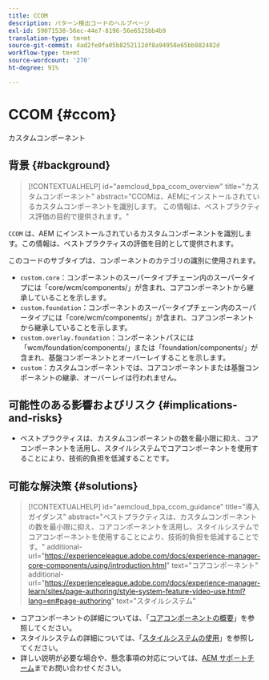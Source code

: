 ```yaml
---
title: CCOM
description: パターン検出コードのヘルプページ
exl-id: 59071538-56ec-44e7-8196-56e6525bb4b9
translation-type: tm+mt
source-git-commit: 4ad2fe0fa05b8252112df8a94958e65bb882482d
workflow-type: tm+mt
source-wordcount: '270'
ht-degree: 91%

---
```


# CCOM {#ccom}

カスタムコンポーネント

## 背景 {#background}

>[!CONTEXTUALHELP]
>id="aemcloud_bpa_ccom_overview"
>title="カスタムコンポーネント"
>abstract="CCOMは、AEMにインストールされているカスタムコンポーネントを識別します。 この情報は、ベストプラクティス評価の目的で提供されます。"

`CCOM` は、AEM にインストールされているカスタムコンポーネントを識別します。この情報は、ベストプラクティスの評価を目的として提供されます。

このコードのサブタイプは、コンポーネントのカテゴリの識別に使用されます。

* `custom.core`：コンポーネントのスーパータイプチェーン内のスーパータイプには「core/wcm/components/」が含まれ、コアコンポーネントから継承していることを示します。
* `custom.foundation`：コンポーネントのスーパータイプチェーン内のスーパータイプには「core/wcm/components/」が含まれ、コアコンポーネントから継承していることを示します。
* `custom.overlay.foundation`：コンポーネントパスには「wcm/foundation/components/」または「foundation/components/」が含まれ、基盤コンポーネントとオーバーレイすることを示します。
* `custom`：カスタムコンポーネントでは、コアコンポーネントまたは基盤コンポーネントの継承、オーバーレイは行われません。

## 可能性のある影響およびリスク {#implications-and-risks}

* ベストプラクティスは、カスタムコンポーネントの数を最小限に抑え、コアコンポーネントを活用し、スタイルシステムでコアコンポーネントを使用することにより、技術的負担を低減することです。

## 可能な解決策 {#solutions}

>[!CONTEXTUALHELP]
>id="aemcloud_bpa_ccom_guidance"
>title="導入ガイダンス"
>abstract="ベストプラクティスは、カスタムコンポーネントの数を最小限に抑え、コアコンポーネントを活用し、スタイルシステムでコアコンポーネントを使用することにより、技術的負担を低減することです。"
>additional-url="https://experienceleague.adobe.com/docs/experience-manager-core-components/using/introduction.html" text="コアコンポーネント"
>additional-url="https://experienceleague.adobe.com/docs/experience-manager-learn/sites/page-authoring/style-system-feature-video-use.html?lang=en#page-authoring" text="スタイルシステム"

* コアコンポーネントの詳細については、「[コアコンポーネントの概要](https://experienceleague.adobe.com/docs/experience-manager-core-components/using/introduction.html?lang=ja)」を参照してください。
* スタイルシステムの詳細については、「[スタイルシステムの使用](https://experienceleague.adobe.com/docs/experience-manager-learn/sites/page-authoring/style-system-feature-video-use.html?lang=ja#page-authoring)」を参照してください。
* 詳しい説明が必要な場合や、懸念事項の対応については、[AEM サポートチーム](https://helpx.adobe.com/jp/enterprise/using/support-for-experience-cloud.html)までお問い合わせください。
